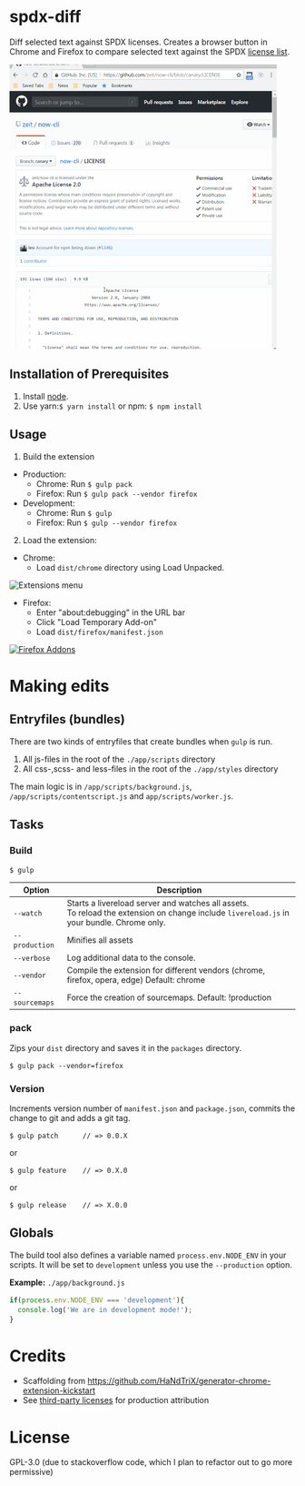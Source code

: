 # spdx-diff

Diff selected text against SPDX licenses. Creates a browser button in Chrome and Firefox to compare selected text against the SPDX [license list](https://spdx.org/licenses/).

![spdx-diff in action](images/spdx-diff.gif)

## Installation of Prerequisites

 1. Install [node](https://nodejs.org/en/download/).
 2. Use yarn:`$ yarn install` or npm: `$ npm install`

## Usage

 1. Build the extension
  - Production:
      - Chrome: Run `$ gulp pack`
      - Firefox: Run `$ gulp pack --vendor firefox`
  - Development:
      - Chrome: Run `$ gulp`
      - Firefox: Run `$ gulp --vendor firefox`

 2. Load the extension:
  - Chrome:
      - Load `dist/chrome` directory using Load Unpacked.

![Extensions menu](https://developer.chrome.com/static/images/get_started/load_extension.png)
  - Firefox:
      - Enter "about:debugging" in the URL bar
      - Click "Load Temporary Add-on"
      - Load `dist/firefox/manifest.json`

[![Firefox Addons](https://img.youtube.com/vi/cer9EUKegG4/0.jpg)](https://www.youtube.com/watch?v=cer9EUKegG4)
# Making edits

## Entryfiles (bundles)

There are two kinds of entryfiles that create bundles when `gulp` is run.

 1. All js-files in the root of the `./app/scripts` directory
 2. All css-,scss- and less-files in the root of the `./app/styles` directory

The main logic is in `/app/scripts/background.js`, `/app/scripts/contentscript.js` and `app/scripts/worker.js`.

## Tasks

### Build

    $ gulp


| Option         | Description                                                                                                                                           |
|----------------|-------------------------------------------------------------------------------------------------------------------------------------------------------|
| `--watch`      | Starts a livereload server and watches all assets. <br>To reload the extension on change include `livereload.js` in your bundle. Chrome only.                      |
| `--production` | Minifies all assets                                                                                                                                   |
| `--verbose`    | Log additional data to the console.                                                                                                                   |
| `--vendor`     | Compile the extension for different vendors (chrome, firefox, opera, edge)  Default: chrome                                                                 |
| `--sourcemaps` | Force the creation of sourcemaps. Default: !production                                                                                                |


### pack

Zips your `dist` directory and saves it in the `packages` directory.

    $ gulp pack --vendor=firefox

### Version

Increments version number of `manifest.json` and `package.json`,
commits the change to git and adds a git tag.


    $ gulp patch      // => 0.0.X

or

    $ gulp feature    // => 0.X.0

or

    $ gulp release    // => X.0.0


## Globals

The build tool also defines a variable named `process.env.NODE_ENV` in your scripts. It will be set to `development` unless you use the `--production` option.


**Example:** `./app/background.js`

```javascript
if(process.env.NODE_ENV === 'development'){
  console.log('We are in development mode!');
}
```
# Credits
- Scaffolding from  <https://github.com/HaNdTriX/generator-chrome-extension-kickstart>
- See [third-party licenses](oss-attribution/attribution.txt) for production attribution

# License
GPL-3.0 (due to stackoverflow code, which I plan to refactor out to go more permissive)
